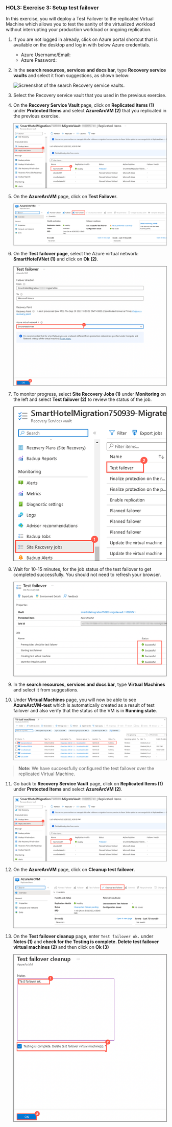 ### HOL3: Exercise 3: Setup test failover

In this exercise, you will deploy a Test Failover to the replicated Virtual Machine which allows you to test the sanity of the virtualized workload without interrupting your production workload or ongoing replication.


1. If you are not logged in already, click on Azure portal shortcut that is available on the desktop and log in with below Azure credentials.
    * Azure Username/Email: <inject key="AzureAdUserEmail"></inject> 
    * Azure Password: <inject key="AzureAdUserPassword"></inject>

1. In the **search resources, services and docs bar**, type **Recovery service vaults** and select it from suggestions, as shown below:
   
    ![Screenshot of the search Recovery service vaults.](Images/upd-search-asr.png "Recovery service vaults")
    
1. Select the Recovery service vault that you used in the previous exercise.    
    
1. On the **Recovery Service Vault** page, click on **Replicated Items (1)** under **Protected Items** and select **AzureArcVM (2)** that you replicated in the previous exercise.     

    ![Screenshot of the replicate items.](Images/hol3-e3-s2.png "replicate items") 
   
1. On the **AzureArcVM** page, click on **Test Failover**.  

    ![Screenshot of the Test Failover.](Images/hol3-e3-s3.png "Test Failover") 
   
1. On the **Test failover page**, select the Azure virtual network: **SmartHotelVNet (1)** and click on **Ok (2)**.

    ![Screenshot of the Test Failover page.](Images/hol3-e3-s4.png "Test Failover page") 
    
1. To monitor progress, select **Site Recovery Jobs (1)** under **Monitoring** on the left and select **Test failover (2)** to review the status of the job.    

    ![Screenshot of the Test Failover job.](Images/hol3-e3-s6.png "Test Failover job") 
    
1. Wait for 10-15 minutes, for the job status of the test failover to get completed successfully. You should not need to refresh your browser. 

    ![Screenshot of the Test Failover status.](Images/hol3-e3-s5.png "Test Failover status") 
  
1. In the **search resources, services and docs bar**, type **Virtual Machines** and select it from suggestions.

1. Under **Virtual Machines** page, you will now be able to see **AzureArcVM-test** which is automatically created as a result of test failover and also verify that the status of the VM is in **Running state**.

    ![Screenshot of the Test vm.](Images/hol3-e3-s7.png "Test vm") 
    
 >**Note:** We have successfully configured the test failover over the replicated Virtual Machine.
  
11. Go back to **Recovery Service Vault** page, click on **Replicated Items (1)** under **Protected Items** and select **AzureArcVM (2)**.

    ![Screenshot of the replicate items.](Images/hol3-e3-s2.png "replicate items") 
    
12. On the **AzureArcVM** page, click on **Cleanup test failover**.  

    ![Screenshot of the Cleanup test failover.](Images/hol3-e3-s8.png "Cleanup test failover") 
    
13. On the **Test failover cleanup** page, enter `Test failover ok.` under **Notes (1)** and **check for the Testing is complete. Delete test failover virtual machines (2)** and then click on **Ok (3)**

    ![Screenshot of the Cleanup test failover.](Images/hol3-e3-s9.png "Cleanup test failover") 
        
